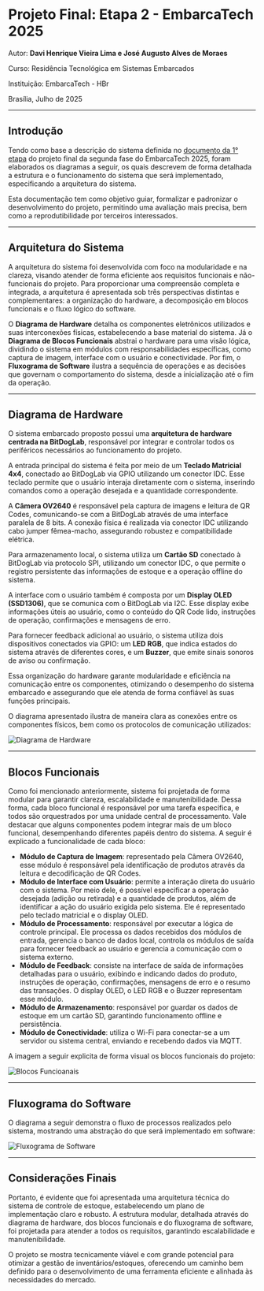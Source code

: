 # Projeto Final: Etapa 2 - EmbarcaTech 2025

Autor: **Davi Henrique Vieira Lima e José Augusto Alves de Moraes**

Curso: Residência Tecnológica em Sistemas Embarcados

Instituição: EmbarcaTech - HBr

Brasília, Julho de 2025

---

## **Introdução**

Tendo como base a descrição do sistema definida no [documento da 1° etapa](<../Etapa 1/README.md>)
do projeto final da segunda fase do EmbarcaTech 2025, foram elaborados os diagramas a seguir, os quais descrevem de forma detalhada a estrutura e o funcionamento do sistema que será implementado, especificando a arquitetura do sistema.

Esta documentação tem como objetivo guiar, formalizar e padronizar o desenvolvimento do projeto, permitindo uma avaliação mais precisa, bem como a reprodutibilidade por terceiros interessados.

---

## **Arquitetura do Sistema**
A arquitetura do sistema foi desenvolvida com foco na modularidade e na clareza, visando atender de forma eficiente aos requisitos funcionais e não-funcionais do projeto. Para proporcionar uma compreensão completa e integrada, a arquitetura é apresentada sob três perspectivas distintas e complementares: a organização do hardware, a decomposição em blocos funcionais e o fluxo lógico do software.

O **Diagrama de Hardware** detalha os componentes eletrônicos utilizados e suas interconexões físicas, estabelecendo a base material do sistema. Já o **Diagrama de Blocos Funcionais** abstrai o hardware para uma visão lógica, dividindo o sistema em módulos com responsabilidades específicas, como captura de imagem, interface com o usuário e conectividade. Por fim, o **Fluxograma de Software** ilustra a sequência de operações e as decisões que governam o comportamento do sistema, desde a inicialização até o fim da operação.

---

## **Diagrama de Hardware**
O sistema embarcado proposto possui uma **arquitetura de hardware centrada na BitDogLab**, responsável por integrar e controlar todos os periféricos necessários ao funcionamento do projeto. 

A entrada principal do sistema é feita por meio de um **Teclado Matricial 4x4**, conectado ao BitDogLab via GPIO utilizando um conector IDC. Esse teclado permite que o usuário interaja diretamente com o sistema, inserindo comandos como a operação desejada e a quantidade correspondente.

A **Câmera OV2640** é responsável pela captura de imagens e leitura de QR Codes, comunicando-se com a BitDogLab através de uma interface paralela de 8 bits. A conexão física é realizada via conector IDC utilizando cabo jumper fêmea-macho, assegurando robustez e compatibilidade elétrica.

Para armazenamento local, o sistema utiliza um **Cartão SD** conectado à BitDogLab via protocolo SPI, utilizando um conector IDC, o que permite o registro persistente das informações de estoque e a operação offline do sistema.

A interface com o usuário também é composta por um **Display OLED (SSD1306)**, que se comunica com o BitDogLab via I2C. Esse display exibe informações úteis ao usuário, como o conteúdo do QR Code lido, instruções de operação, confirmações e mensagens de erro.

Para fornecer feedback adicional ao usuário, o sistema utiliza dois dispositivos conectados via GPIO: um **LED RGB**, que indica estados do sistema através de diferentes cores, e um **Buzzer**, que emite sinais sonoros de aviso ou confirmação.

Essa organização do hardware garante modularidade e eficiência na comunicação entre os componentes, otimizando o desempenho do sistema embarcado e assegurando que ele atenda de forma confiável às suas funções principais.

O diagrama apresentado ilustra de maneira clara as conexões entre os componentes físicos, bem como os protocolos de comunicação utilizados:

![Diagrama de Hardware](./imgs/Diagrama_de_Hardware.png)

---

## **Blocos Funcionais**
Como foi mencionado anteriormente, sistema foi projetada de forma modular para garantir clareza, escalabilidade e manutenibilidade. Dessa forma, cada bloco funcional é responsável por uma tarefa específica, e todos são orquestrados por uma unidade central de processamento. Vale destacar que alguns componentes podem integrar mais de um bloco funcional, desempenhando diferentes papéis dentro do sistema.
A seguir é explicado a funcionalidade de cada bloco:
* **Módulo de Captura de Imagem**: representado pela Câmera OV2640, esse módulo é responsável pela identificação de produtos através da leitura e decodificação de QR Codes.
* **Módulo de Interface com Usuário**: permite a interação direta do usuário com o sistema. Por meio dele, é possível especificar a operação desejada (adição ou retirada) e a quantidade de produtos, além de identificar a ação do usuário exigida pelo sistema. Ele é representado pelo teclado matricial e o display OLED.
* **Módulo de Processamento**: responsável por executar a lógica de controle principal. Ele processa os dados recebidos dos módulos de entrada, gerencia o banco de dados local, controla os módulos de saída para fornecer feedback ao usuário e gerencia a comunicação com o sistema externo.
* **Módulo de Feedback**: consiste na interface de saída de informações detalhadas para o usuário, exibindo e indicando dados do produto, instruções de operação, confirmações, mensagens de erro e o resumo das transações. O display OLED, o LED RGB e o Buzzer representam esse módulo.
* **Módulo de Armazenamento**: responsável por guardar os dados de estoque em um cartão SD, garantindo funcionamento offline e persistência.
* **Módulo de Conectividade**: utiliza o Wi-Fi para conectar-se a um servidor ou sistema central, enviando e recebendo dados via MQTT.

A imagem a seguir explicita de forma visual os blocos funcionais do projeto:

![Blocos Funcioanais](./imgs/Blocos_Funcionais.png)

---

## **Fluxograma do Software**

O diagrama a seguir demonstra o fluxo de processos realizados pelo sistema,
mostrando uma abstração do que será implementado em software:

![Fluxograma de Software](./imgs/Fluxograma_de_Software.png)

---

## **Considerações Finais**
Portanto, é evidente que foi apresentada uma arquitetura técnica do sistema de controle de estoque, estabelecendo um plano de implementação claro e robusto. A estrutura modular, detalhada através do diagrama de hardware, dos blocos funcionais e do fluxograma de software, foi projetada para atender a todos os requisitos, garantindo escalabilidade e manutenibilidade.

O projeto se mostra tecnicamente viável e com grande potencial para otimizar a gestão de inventários/estoques, oferecendo um caminho bem definido para o desenvolvimento de uma ferramenta eficiente e alinhada às necessidades do mercado.

